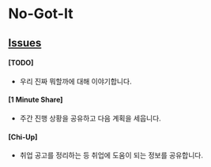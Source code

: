 # No-Got-It

## [Issues](https://github.com/Team-UEMO/No-Got-It/issues)
#### [TODO]
- 우리 진짜 뭐할까에 대해 이야기합니다.

#### [1 Minute Share]
- 주간 진행 상황을 공유하고 다음 계획을 세웁니다.

#### [Chi-Up]
- 취업 공고를 정리하는 등 취업에 도움이 되는 정보를 공유합니다.
